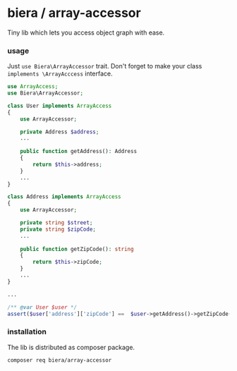 # biera / array-accessor
Tiny lib which lets you access object graph with ease. 

### usage
Just `use Biera\ArrayAccessor` trait. Don't forget to make your class `implements \ArrayAcccess` interface.  
```php
use ArrayAccess;
use Biera\ArrayAccessor;

class User implements ArrayAccess 
{
    use ArrayAccessor;

    private Address $address;    
    ...
        
    public function getAddress(): Address
    {
        return $this->address;
    }
    ...
}

class Address implements ArrayAccess
{
    use ArrayAccessor;

    private string $street;
    private string $zipCode;    
    ...
    
    public function getZipCode(): string
    {
        return $this->zipCode; 
    }
    ...
}

...

/** @var User $user */
assert($user['address']['zipCode'] ==  $user->getAddress()->getZipCode());
```

### installation
The lib is distributed as composer package.

```shell 
composer req biera/array-accessor
```
